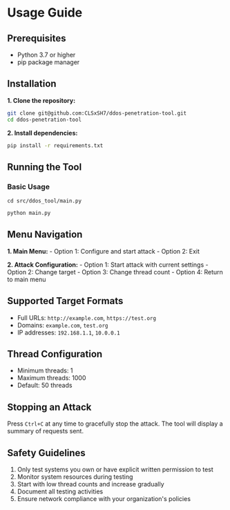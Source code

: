 # Usage Guide

## Prerequisites

- Python 3.7 or higher
- pip package manager

## Installation

**1. Clone the repository:**

```bash
git clone git@github.com:CLSxSH7/ddos-penetration-tool.git
cd ddos-penetration-tool
```

**2. Install dependencies:**

```bash
pip install -r requirements.txt
```

## Running the Tool

### Basic Usage

`cd src/ddos_tool/main.py`

```bash
python main.py
```

## Menu Navigation

**1. Main Menu:**
    - Option 1: Configure and start attack
    - Option 2: Exit

**2. Attack Configuration:**
    - Option 1: Start attack with current settings
    - Option 2: Change target
    - Option 3: Change thread count
    - Option 4: Return to main menu

## Supported Target Formats

- Full URLs: `http://example.com`, `https://test.org`
- Domains: `example.com`, `test.org`
- IP addresses: `192.168.1.1`, `10.0.0.1`

## Thread Configuration

- Minimum threads: 1
- Maximum threads: 1000
- Default: 50 threads

## Stopping an Attack

Press `Ctrl+C` at any time to gracefully stop the attack. The tool will display a summary of requests sent.

## Safety Guidelines

1. Only test systems you own or have explicit written permission to test
2. Monitor system resources during testing
3. Start with low thread counts and increase gradually
4. Document all testing activities
5. Ensure network compliance with your organization's policies
